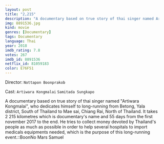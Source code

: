 ```yaml
---
layout: post
title: "2,215"
description: "A documentary based on true story of thai singer named Artiwara Kongmalai, who dedicates himself to long-running from Betong, Yala district, South of Thailand to Mae sai, Chiang Rai, North of Thailand. It takes 2 215 kilometres which is documentary's name and 55 days from the first november 2017 to the end. He tries to collect money devoted by Thailand's people as much as possible in order to help several hospitals to import.."
img: 8891536.jpg
kind: movie
genres: [Documentary]
tags: Documentary 
language: Thai
year: 2018
imdb_rating: 7.8
votes: 267
imdb_id: 8891536
netflix_id: 81059183
color: E76F51
---
```

Director: `Nottapon Boonprakob`  

Cast: `Artiwara Kongmalai` `Samitada Sungkapo` 

A documentary based on true story of thai singer named "Artiwara Kongmalai", who dedicates himself to long-running from Betong, Yala district, South of Thailand to Mae sai, Chiang Rai, North of Thailand. It takes 2 215 kilometres which is documentary's name and 55 days from the first november 2017 to the end. He tries to collect money devoted by Thailand's people as much as possible in order to help several hospitals to import medicals equipments needed, which is the purpose of this long-running event.::BoonNo Mars Samuel